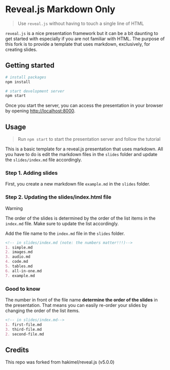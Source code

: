 # Reveal.js Markdown Only

> Use `reveal.js` without having to touch a single line of HTML

`reveal.js` is a nice presentation framework but it can be a bit daunting to get started with especially if you are not familiar with HTML. The purpose of this fork is to provide a template that uses markdown, exclusively, for creating slides.

## Getting started

```bash
# install packages
npm install

# start development server
npm start
```

Once you start the server, you can access the presentation in your browser by opening [http://localhost:8000](http://localhost:8000).

## Usage

> Run `npm start` to start the presentation server and follow the tutorial

This is a basic template for a reveal.js presentation that uses markdown. All you have to do is edit the markdown files in the `slides` folder and update the `slides/index.md` file accordingly.

### Step 1. Adding slides

First, you create a new markdown file `example.md` in the `slides` folder.

### Step 2. Updating the slides/index.html file

> [!WARNING]
>
> The order of the slides is determined by the order of the list items in the `index.md` file. Make sure to update the list accordingly.

Add the file name to the `index.md` file in the `slides` folder. 

```md
<!-- in slides/index.md (note: the numbers matter!!!)-->
1. simple.md
2. images.md
3. audio.md
4. code.md
5. tables.md
6. all-in-one.md
7. example.md
```

### Good to know

The number in front of the file name **determine the order of the slides** in the presentation. That means you can easily re-order your slides by changing the order of the list items.

```md
<!-- in slides/index.md-->
1. first-file.md
3. third-file.md
2. second-file.md
```

## Credits

This repo was forked from hakimel/reveal.js (v5.0.0)
